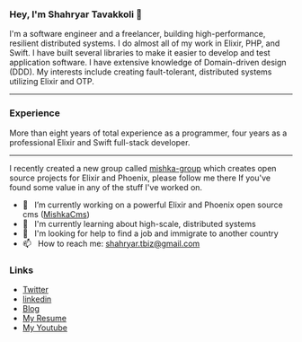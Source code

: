 ### Hey, I'm Shahryar Tavakkoli 👋
I'm a software engineer and a freelancer, building high-performance, resilient distributed systems. I do almost all of my work in Elixir, PHP, and Swift. I have built several libraries to make it easier to develop and test application software. I have extensive knowledge of Domain-driven design (DDD).
My interests include creating fault-tolerant, distributed systems utilizing Elixir and OTP.

---

### Experience
More than eight years of total experience as a programmer, four years as a professional Elixir and Swift full-stack developer.

---

I recently created a new group called [mishka-group](https://github.com/mishka-group) which creates open source projects for Elixir and Phoenix, please follow me there If you've found some value in any of the stuff I've worked on.

 
- 🔭 &nbsp; I’m currently working on a powerful Elixir and Phoenix open source cms ([MishkaCms](https://github.com/mishka-group/mishka-cms))
- 🌱 &nbsp; I'm currently learning about high-scale, distributed systems
- 🤔 &nbsp; I'm looking for help to find a job and immigrate to another country
- 📫 &nbsp; How to reach me: shahryar.tbiz@gmail.com

### Links

* [Twitter](https://twitter.com/shahryar_tbiz)
* [linkedin](https://www.linkedin.com/in/shahryar-tavakkoli/)
* [Blog](https://trangell.com)
* [My Resume](https://github.com/shahryarjb/shahryarjb/files/8762168/Resume-Shahryar-Tavakkoli-revised.pdf)
* [My Youtube](https://www.youtube.com/c/shahryartavakkoli)

